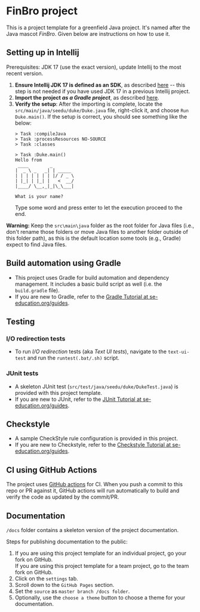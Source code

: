 # FinBro project

This is a project template for a greenfield Java project. It's named after the Java mascot _FinBro_. Given below are instructions on how to use it.

## Setting up in Intellij

Prerequisites: JDK 17 (use the exact version), update Intellij to the most recent version.

1. **Ensure Intellij JDK 17 is defined as an SDK**, as described [here](https://www.jetbrains.com/help/idea/sdk.html#set-up-jdk) -- this step is not needed if you have used JDK 17 in a previous Intellij project.
1. **Import the project _as a Gradle project_**, as described [here](https://se-education.org/guides/tutorials/intellijImportGradleProject.html).
1. **Verify the setup**: After the importing is complete, locate the `src/main/java/seedu/duke/Duke.java` file, right-click it, and choose `Run Duke.main()`. If the setup is correct, you should see something like the below:
   ```
   > Task :compileJava
   > Task :processResources NO-SOURCE
   > Task :classes
   
   > Task :Duke.main()
   Hello from
    ____        _        
   |  _ \ _   _| | _____ 
   | | | | | | | |/ / _ \
   | |_| | |_| |   <  __/
   |____/ \__,_|_|\_\___|
   
   What is your name?
   ```
   Type some word and press enter to let the execution proceed to the end.

**Warning:** Keep the `src\main\java` folder as the root folder for Java files (i.e., don't rename those folders or move Java files to another folder outside of this folder path), as this is the default location some tools (e.g., Gradle) expect to find Java files.

## Build automation using Gradle

* This project uses Gradle for build automation and dependency management. It includes a basic build script as well (i.e. the `build.gradle` file).
* If you are new to Gradle, refer to the [Gradle Tutorial at se-education.org/guides](https://se-education.org/guides/tutorials/gradle.html).

## Testing

### I/O redirection tests

* To run _I/O redirection_ tests (aka _Text UI tests_), navigate to the `text-ui-test` and run the `runtest(.bat/.sh)` script.

### JUnit tests

* A skeleton JUnit test (`src/test/java/seedu/duke/DukeTest.java`) is provided with this project template. 
* If you are new to JUnit, refer to the [JUnit Tutorial at se-education.org/guides](https://se-education.org/guides/tutorials/junit.html).

## Checkstyle

* A sample CheckStyle rule configuration is provided in this project.
* If you are new to Checkstyle, refer to the [Checkstyle Tutorial at se-education.org/guides](https://se-education.org/guides/tutorials/checkstyle.html).

## CI using GitHub Actions

The project uses [GitHub actions](https://github.com/features/actions) for CI. When you push a commit to this repo or PR against it, GitHub actions will run automatically to build and verify the code as updated by the commit/PR.

## Documentation

`/docs` folder contains a skeleton version of the project documentation.

Steps for publishing documentation to the public: 
1. If you are using this project template for an individual project, go your fork on GitHub.<br>
   If you are using this project template for a team project, go to the team fork on GitHub.
1. Click on the `settings` tab.
1. Scroll down to the `GitHub Pages` section.
1. Set the `source` as `master branch /docs folder`.
1. Optionally, use the `choose a theme` button to choose a theme for your documentation.

